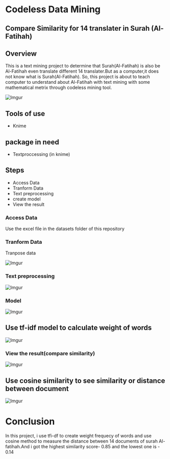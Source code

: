# Codeless Data Mining

## Compare Similarity for 14 translater in Surah (Al-Fatihah)
 
## Overview
This is a text mining project to determine that Surah(Al-Fatihah) is also be Al-Fatihah even translate different 14 translater.But as a computer,it does not know what is Surah(Al-Fatihah). So, this project is about to teach computer to understand about Al-Fatihah with text mining with some mathematical metrix through codeless mining tool.

![Imgur](https://i.imgur.com/NfvT4IG.png)

## Tools of use
- Knime

## package in need
- Textproccessing (in knime)
 
## Steps

- Access Data
- Tranform Data
- Text preprocessing
- create model
- View the result

### Access Data

Use the excel file in the datasets folder of this repository

### Tranform Data

Tranpose data 

![Imgur](https://i.imgur.com/vQIxQjY.png)

### Text preprocessing

![Imgur](https://i.imgur.com/ZB4hCq4.png)

### Model 

![Imgur](https://i.imgur.com/wjwSU2Q.png)

## Use tf-idf model to calculate weight of words

![Imgur](https://i.imgur.com/E1nmjqa.png)

  
### View the result(compare similarity)

![Imgur](https://i.imgur.com/i96p4GG.png)

## Use cosine similarity to see similarity or distance between document

![Imgur](https://i.imgur.com/bAJSSM3.png)

# Conclusion
   In this project, i use tfi-df to create weight frequecy of words and use cosine method to measure
   the distance between 14 documents of surah Al-fatihah.And i got the highest similarity score- 0.85
   and the lowest one is - 0.14
